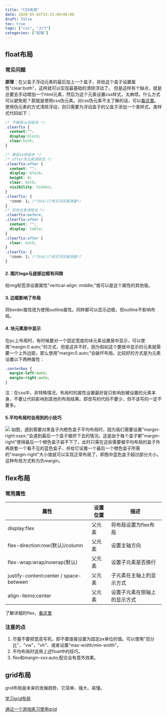 ```yaml
---
title: "CSS布局"
date: 2020-05-01T15:15:09+08:00
draft: false
toc: true
tags: ["css", "入门"]
categories: ["前端"]
---
```

## float布局
### 常见问题
**原理**：在父盒子浮动元素的最后加上一个盒子，并给这个盒子设置属性"clear:both"，这样就可以实现最基础的清除浮动了。
但是这样有个缺点，就是总要去手动增加一个html元素，然后为这个元素设置css样式，太麻烦。什么方式可以避免呢？那就是使用css伪元素。对css伪元素不太了解的话，可以[看这里](https://www.cnblogs.com/wonyun/p/5807191.html)。
使用伪元素的方式清除浮动，则只需要为浮动盒子的父盒子添加一个类样式。类样式代码如下：
```css
/* 不兼容ie低版本 */
.clearfix {
  content:"";
  display:block;
  clear:both;
}

/* 兼容ie低版本 */
/* after伪元素清除法 */
.clearfix:after {
  content: "";
  display: block;
  height: 0;
  clear: both;
  visibility: hidden;
}
.clearfix: {
  *zoom: 1; /*为i6/i7老式浏览器准备*/
}
/* 双伪元素清除法 */
.clearfix:before,
.clearfix:after {
  content: "";
  display: table;
}
.clearfix:after {
  clear: both;
}
.clearfix: {
  *zoom: 1; /*为i6/i7老式浏览器准备*/
}
```
#### 2. 图片logo与底部边框有间隙
给img标签添设置属性"vertical-align: middle;"值可以是这个属性的其他值。
#### 3. 边框影响了布局
将border属性改为使用outline属性。同样都可以显示边框，但outline不影响布局。
#### 4. 块元素居中显示
在pc上布局时，有时候要对一个固定宽度的块元素设置居中显示，可以使用"margin:0 auto;"的方式，但是这并不好，因为假如这个要居中显示的元素就需要一个上外边距，那么使用"margin:0 auto;"会破坏布局。比较好的方式是为元素设置以下两种属性：
```css
.centerbox {
  margin-left:auto;
  margin-right:auto;
}
```
注：在css中，非特殊情况，布局时的属性设置最好是只影响到被设置的元素本身，不要让代码影响到其他的布局结果。即改写的代码不要少，但不该写的一定不要多。

#### 5.平均布局时会用到的小技巧

![](https://user-gold-cdn.xitu.io/2020/5/1/171ceff5d16dd830?w=649&h=353&f=png&s=3451)
如图，遇到需要对黑盒子内橙色盒子平均布局时，因为我们需要设置"margin-right:xxpx;"会遇到最后一个盒子被挤下去的情况。这是由于每个盒子都"margin-right"使得最后一个橙色盒子装不下了。此时只需在这些需要被平均布局的盒子外再嵌套一个看不见的蓝色盒子，并给它设置一个最后一个橙色盒子所需的"margin-right"大小值就可以实现正常布局了，即图中蓝色盒子超过部分大小。这种布局方式称为负margin。
## flex布局
### 常用属性
| 属性                                   | 设置位置 | 描述                         |
| -------------------------------------- | -------- | ---------------------------- |
| display:flex                           | 父元素   | 将布局设置为flex布局         |
| flex-direction:row(默认)/column        | 父元素   | 设置主轴方向                 |
| flex-wrap:wrap/nowrap(默认)            | 父元素   | 设置子元素是否换行           |
| justify-content:center / space-between | 父元素   | 子元素在主轴上的显示方式     |
| align-items:center                     | 父元素   | 设置子元素在侧轴上的显示方式 |
了解详细的flex，[看这里](http://www.ruanyifeng.com/blog/2015/07/flex-grammar.html)
### 注意的点
1. 尽量不要把宽高写死。即不要直接设置为固定px单位的值。可以使用"百分比"，"vw"，"vh"、或者设置"max-width/min-width"。
2. 平均布局时适用上述float中的技巧。
3. flex和margin-xxx:auto;配合会有意外效果。

## grid布局
grid布局是未来的发展趋势，它简单、强大、易懂。

[学习grid布局](http://www.ruanyifeng.com/blog/2019/03/grid-layout-tutorial.html)

[通过一个游戏练习使用grid](https://cssgridgarden.com/#zh-cn)
